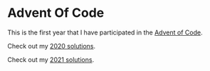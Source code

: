 # Advent Of Code

This is the first year that I have participated in the [Advent of Code](https://adventofcode.com/).

Check out my [2020 solutions](2020/).

Check out my [2021 solutions](2021/).
